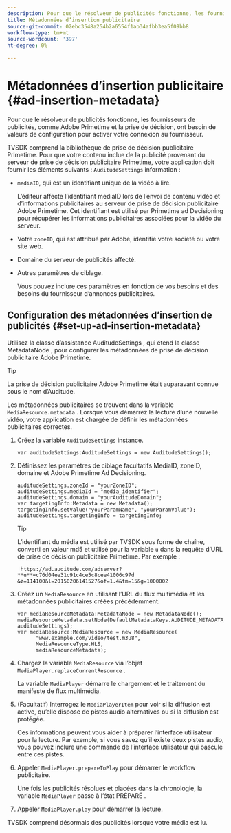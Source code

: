 ```yaml
---
description: Pour que le résolveur de publicités fonctionne, les fournisseurs de publicités, comme Adobe Primetime et la prise de décision, ont besoin de valeurs de configuration pour activer votre connexion au fournisseur.
title: Métadonnées d’insertion publicitaire
source-git-commit: 02ebc3548a254b2a6554f1ab34afbb3ea5f09bb8
workflow-type: tm+mt
source-wordcount: '397'
ht-degree: 0%

---
```


# Métadonnées d’insertion publicitaire {#ad-insertion-metadata}

Pour que le résolveur de publicités fonctionne, les fournisseurs de publicités, comme Adobe Primetime et la prise de décision, ont besoin de valeurs de configuration pour activer votre connexion au fournisseur.

TVSDK comprend la bibliothèque de prise de décision publicitaire Primetime. Pour que votre contenu inclue de la publicité provenant du serveur de prise de décision publicitaire Primetime, votre application doit fournir les éléments suivants : `AuditudeSettings` information :

* `mediaID`, qui est un identifiant unique de la vidéo à lire.

  L’éditeur affecte l’identifiant mediaID lors de l’envoi de contenu vidéo et d’informations publicitaires au serveur de prise de décision publicitaire Adobe Primetime. Cet identifiant est utilisé par Primetime ad Decisioning pour récupérer les informations publicitaires associées pour la vidéo du serveur.

* Votre `zoneID`, qui est attribué par Adobe, identifie votre société ou votre site web.
* Domaine du serveur de publicités affecté.
* Autres paramètres de ciblage.

  Vous pouvez inclure ces paramètres en fonction de vos besoins et des besoins du fournisseur d’annonces publicitaires.

## Configuration des métadonnées d’insertion de publicités {#set-up-ad-insertion-metadata}

Utilisez la classe d’assistance AuditudeSettings , qui étend la classe MetadataNode , pour configurer les métadonnées de prise de décision publicitaire Adobe Primetime.

>[!TIP]
>
>La prise de décision publicitaire Adobe Primetime était auparavant connue sous le nom d’Auditude.

Les métadonnées publicitaires se trouvent dans la variable `MediaResource.metadata` . Lorsque vous démarrez la lecture d’une nouvelle vidéo, votre application est chargée de définir les métadonnées publicitaires correctes.

1. Créez la variable `AuditudeSettings` instance.

   ```
   var auditudeSettings:AuditudeSettings = new AuditudeSettings();
   ```

1. Définissez les paramètres de ciblage facultatifs MediaID, zoneID, domaine et Adobe Primetime Ad Decisioning.

   ```
   auditudeSettings.zoneId = "yourZoneID"; 
   auditudeSettings.mediaId = "media_identifier"; 
   auditudeSettings.domain = "yourAuditudeDomain"; 
   var targetingInfo:Metadata = new Metadata(); 
   targetingInfo.setValue("yourParamName", "yourParamValue"); 
   auditudeSettings.targetingInfo = targetingInfo;
   ```

   >[!TIP]
   >
   >L’identifiant du média est utilisé par TVSDK sous forme de chaîne, converti en valeur md5 et utilisé pour la variable `u` dans la requête d’URL de prise de décision publicitaire Primetime. Par exemple :
   >
   >
   >` https://ad.auditude.com/adserver? **u**=c76d04ee31c91c4ce5c8cee41006c97d &z=114100&l=20150206141527&of=1.4&tm=15&g=1000002`

1. Créez un `MediaResource` en utilisant l’URL du flux multimédia et les métadonnées publicitaires créées précédemment.

   ```
   var mediaResourceMetadata:MetadataNode = new MetadataNode(); 
   mediaResourceMetadata.setNode(DefaultMetadataKeys.AUDITUDE_METADATA_KEY, auditudeSettings); 
   var mediaResource:MediaResource = new MediaResource( 
         "www.example.com/video/test.m3u8", 
         MediaResourceType.HLS,  
         mediaResourceMetadata);
   ```

1. Chargez la variable `MediaResource` via l’objet `MediaPlayer.replaceCurrentResource` .

   La variable `MediaPlayer` démarre le chargement et le traitement du manifeste de flux multimédia.

1. (Facultatif) Interrogez le `MediaPlayerItem` pour voir si la diffusion est active, qu’elle dispose de pistes audio alternatives ou si la diffusion est protégée.

   Ces informations peuvent vous aider à préparer l’interface utilisateur pour la lecture. Par exemple, si vous savez qu’il existe deux pistes audio, vous pouvez inclure une commande de l’interface utilisateur qui bascule entre ces pistes.

1. Appeler `MediaPlayer.prepareToPlay` pour démarrer le workflow publicitaire.

   Une fois les publicités résolues et placées dans la chronologie, la variable `MediaPlayer` passe à l’état PRÉPARÉ .
1. Appeler `MediaPlayer.play` pour démarrer la lecture.

TVSDK comprend désormais des publicités lorsque votre média est lu.
